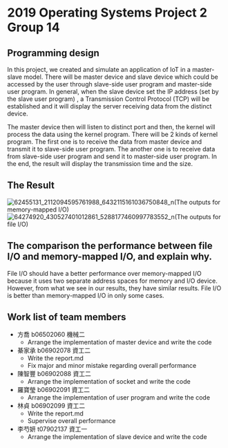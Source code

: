 # 2019 Operating Systems Project 2 Group 14 
## Programming design

In this project, we created and simulate an application of IoT in a master-slave model. There will be master device and slave device which could be accessed by the user through slave-side user program and master-side user program. In general, when the slave device set the IP address (set by the slave user program) , a Transmission Control Protocol (TCP) will be established and it will display the server receiving data from the distinct device. 
   
The master device then will listen to distinct port and then, the kernel will process the data using the kernel program. There will be 2 kinds of kernel program. The first one is to receive the data from master device and transmit it to slave-side user program. The another one is to receive data from slave-side user program and send it to master-side user program. In the end, the result will display the transmission time and the size.

## The Result

![62455131_2112094595761988_6432115161036750848_n](https://user-images.githubusercontent.com/31887135/59286839-0e5c5200-8ca3-11e9-80d2-c8b0f454bbce.png)(The outputs for memory-mapped I/O)
![64274920_430527401012861_5288177460997783552_n](https://user-images.githubusercontent.com/31887135/59286842-10beac00-8ca3-11e9-99ec-416f41daf429.png)(The outputs for file I/O)


## The comparison the performance between file I/O and memory-mapped I/O, and explain why.

File I/O should have a better performance over memory-mapped I/O because it uses two separate address spaces for memory and I/O device. However, from what we see in our results, they have similar results. File I/O is better than memory-mapped I/O in only some cases.

## Work list of team members

* 方喬 b06502060 機械二 
    *  Arrange the implementation of master device and write the code
* 綦家承 b06902078 資工二
    * Write the report.md
    * Fix major and minor mistake regarding overall performance
* 陳智豐 b06902088 資工二 
    * Arrange the implementation of socket and write the code
* 羅寶瑩 b06902091 資工二 
    * Arrange the implementation of user program and write the code
* 林貞 b06902099 資工二
    * Write the report.md
    * Supervise overall performance
* 李芍妍 t07902137 資工一 
    * Arrange the implementation of slave device and write the code

